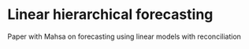# Linear hierarchical forecasting

Paper with Mahsa on forecasting using linear models with reconciliation

